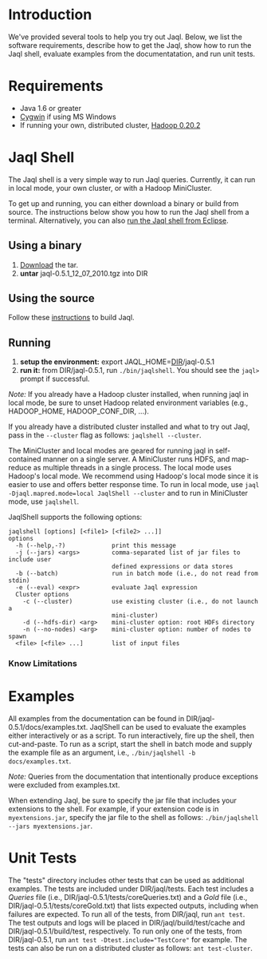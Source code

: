 # Introduction #

We've provided several tools to help you try out Jaql.
Below, we list the software requirements, describe how to get the Jaql,
show how to run the Jaql shell, evaluate examples from the documentatation,
and run unit tests.

# Requirements #
  * Java 1.6 or greater
  * [Cygwin](http://www.cygwin.com/) if using MS Windows
  * If running your own, distributed cluster, [Hadoop 0.20.2](http://archive.apache.org/dist/hadoop/core/hadoop-0.20.2/)

# Jaql Shell #

The Jaql shell is a very simple way to run Jaql queries.
Currently, it can run in local mode, your own cluster, or with a Hadoop MiniCluster.

To get up and running, you can either download a binary or build from source. The instructions below show you how to run the Jaql shell from a terminal. Alternatively, you can also [run the Jaql shell from Eclipse](RunningFromEclipse.md).

## Using a binary ##

  1. [Download](http://jaql.googlecode.com/files/jaql-0.5.1_12_07_2010.tgz) the tar.
  1. **untar** jaql-0.5.1\_12\_07\_2010.tgz into DIR

## Using the source ##

Follow these [instructions](Building.md) to build Jaql.

## Running ##

  1. **setup the environment:** export JAQL\_HOME=[DIR](DIR.md)/jaql-0.5.1
  1. **run it:** from DIR/jaql-0.5.1, run `./bin/jaqlshell`. You should see the `jaql>` prompt if successful.

_Note:_ If you already have a Hadoop cluster installed, when running jaql in local mode,
be sure to unset Hadoop related environment variables (e.g., HADOOP\_HOME, HADOOP\_CONF\_DIR, ...).

If you already have a distributed cluster installed and what to try out Jaql,
pass in the `--cluster` flag as follows: `jaqlshell --cluster`.

The MiniCluster and local modes are geared for running jaql in self-contained
manner on a single server. A MiniCluster runs HDFS, and map-reduce as multiple threads in a single process. The local mode uses Hadoop's local mode. We recommend
using Hadoop's local mode since it is easier to use and offers better response time.
To run in local mode, use `jaql -Djaql.mapred.mode=local JaqlShell --cluster`
and to run in MiniCluster mode, use `jaqlshell`.

JaqlShell supports the following options:

```
jaqlshell [options] [<file1> [<file2> ...]]
options
  -h (--help,-?)             print this message
  -j (--jars) <args>         comma-separated list of jar files to include user
                             defined expressions or data stores
  -b (--batch)               run in batch mode (i.e., do not read from stdin)
  -e (--eval) <expr>         evaluate Jaql expression
  Cluster options
    -c (--cluster)           use existing cluster (i.e., do not launch a
                             mini-cluster)
    -d (--hdfs-dir) <arg>    mini-cluster option: root HDFs directory
    -n (--no-nodes) <arg>    mini-cluster option: number of nodes to spawn
  <file> [<file> ...]        list of input files
```

### Know Limitations ###

# Examples #

All examples from the documentation can be found in DIR/jaql-0.5.1/docs/examples.txt.
JaqlShell can be used to evaluate the examples either interactively or as a script.
To run interactively, fire up the shell, then cut-and-paste.
To run as a script, start the shell in batch mode and supply the example file as an argument, i.e.,
`./bin/jaqlshell -b docs/examples.txt`.

_Note:_ Queries from the documentation that intentionally produce exceptions were excluded from examples.txt.

When extending Jaql, be sure to specify the jar file that includes your extensions to the shell. For example, if your extension code is in `myextensions.jar`, specify the jar file to the shell as follows: `./bin/jaqlshell --jars myextensions.jar`.

# Unit Tests #

The "tests" directory includes other tests that can be used as additional examples.
The tests are included under DIR/jaql/tests. Each test includes a _Queries_
file (i.e., DIR/jaql-0.5.1/tests/coreQueries.txt) and a _Gold_ file (i.e., DIR/jaql-0.5.1/tests/coreGold.txt)
that lists expected outputs, including when failures are expected.
To run all of the tests, from DIR/jaql, run `ant test`.
The test outputs and logs will be placed in DIR/jaql/build/test/cache and DIR/jaql-0.5.1/build/test, respectively.
To run only one of the tests, from DIR/jaql-0.5.1, run `ant test -Dtest.include="TestCore"` for example. The tests can also be run on a distributed cluster as follows: `ant test-cluster`.